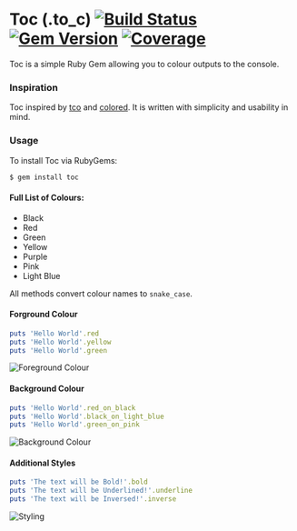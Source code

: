 # Toc (.to_c) [![Build Status](http://img.shields.io/travis/tiimgreen/toc.svg)](https://travis-ci.org/tiimgreen/toc) [![Gem Version](http://img.shields.io/gem/v/toc.svg)](https://rubygems.org/gems/toc) [![Coverage](http://img.shields.io/coveralls/tiimgreen/toc.svg)](https://coveralls.io/r/tiimgreen/toc?branch=master)

Toc is a simple Ruby Gem allowing you to colour outputs to the console.

### Inspiration

Toc inspired by [tco](https://github.com/pazdera/tco) and [colored](https://github.com/defunkt/colored). It is written with simplicity and usability in mind.

### Usage

To install Toc via RubyGems:

```bash
$ gem install toc
```

#### Full List of Colours:

- Black
- Red
- Green
- Yellow
- Purple
- Pink
- Light Blue

All methods convert colour names to `snake_case`.

#### Forground Colour

```ruby
puts 'Hello World'.red
puts 'Hello World'.yellow
puts 'Hello World'.green
```

![Foreground Colour](http://i.imgur.com/B4Tk3b0.png)

#### Background Colour

```ruby
puts 'Hello World'.red_on_black
puts 'Hello World'.black_on_light_blue
puts 'Hello World'.green_on_pink
```

![Background Colour](http://i.imgur.com/3Epyel6.png)

#### Additional Styles

```ruby
puts 'The text will be Bold!'.bold
puts 'The text will be Underlined!'.underline
puts 'The text will be Inversed!'.inverse
```

![Styling](http://i.imgur.com/gqnXBEF.png)
